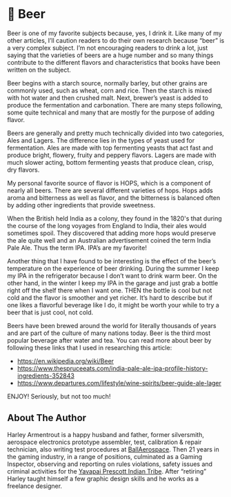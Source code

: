 # 🍺 Beer

Beer is one of my favorite subjects because, yes, I drink it. Like many of my other articles, I’ll
caution readers to do their own research because “beer” is a very complex subject. I’m not
encouraging readers to drink a lot, just saying that the varieties of beers are a huge number
and so many things contribute to the different flavors and characteristics that books have been
written on the subject.

Beer begins with a starch source, normally barley, but other grains are commonly used, such
as wheat, corn and rice. Then the starch is mixed with hot water and then crushed malt. Next,
brewer’s yeast is added to produce the fermentation and carbonation. There are many steps
following, some quite technical and many that are mostly for the purpose of adding flavor.

Beers are generally and pretty much technically divided into two categories, Ales and Lagers.
The difference lies in the types of yeast used for fermentation. Ales are made with top
fermenting yeasts that act fast and produce bright, flowery, fruity and peppery flavors. Lagers
are made with much slower acting, bottom fermenting yeasts that produce clean, crisp, dry
flavors.

My personal favorite source of flavor is HOPS, which is a component of nearly all beers. There
are several different varieties of hops. Hops adds aroma and bitterness as well as flavor, and
the bitterness is balanced often by adding other ingredients that provide sweetness.

When the British held India as a colony, they found in the 1820's that during the course of the
long voyages from England to India, their ales would sometimes spoil. They discovered that
adding more hops would preserve the ale quite well and an Australian advertisement coined
the term India Pale Ale. Thus the term IPA. IPA’s are my favorite!

Another thing that I have found to be interesting is the effect of the beer’s temperature on the
experience of beer drinking. During the summer I keep my IPA in the refrigerator because I
don’t want to drink warm beer. On the other hand, in the winter I keep my IPA in the garage
and just grab a bottle right off the shelf there when I want one. THEN the bottle is cool but not
cold and the flavor is smoother and yet richer. It’s hard to describe but if one likes a flavorful
beverage like I do, it might be worth your while to try a beer that is just cool, not cold.

Beers have been brewed around the world for literally thousands of years and are part of the
culture of many nations today. Beer is the third most popular beverage after water and tea.
You can read more about beer by following these links that I used in researching this article:

- <https://en.wikipedia.org/wiki/Beer>
- <https://www.thespruceeats.com/india-pale-ale-ipa-profile-history-ingredients-352843>
- <https://www.departures.com/lifestyle/wine-spirits/beer-guide-ale-lager>

ENJOY! Seriously, but not too much!

## About The Author

Harley Armentrout is a happy husband and father, former silversmith, aerospace
electronics prototype assembler, test, calibration & repair technician, also
writing test procedures at [BallAerospace](https://www.ball.com/aerospace). Then
21 years in the gaming industry, in a range of positions, culminated as a Gaming
Inspector, observing and reporting on rules violations, safety issues and
criminal activities for the
[Yavapai Prescott Indian Tribe](https://buckyscasino.com/). After “retiring”
Harley taught himself a few graphic design skills and he works as a freelance
designer.
